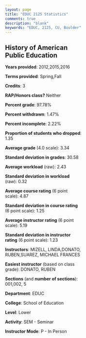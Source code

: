 ```yaml
---
layout: page
title: "EDUC 2125 Statistics"
comments: true
description: "blank"
keywords: "EDUC, 2125, CU, Boulder"
--- 
```

<head>
<script src="https://ajax.googleapis.com/ajax/libs/jquery/2.1.3/jquery.min.js"></script>
<script src="https://dl.dropboxusercontent.com/s/pc42nxpaw1ea4o9/highcharts.js?dl=0"></script>
<!-- <script src="../assets/js/highcharts.js"></script> -->
<style type="text/css">@font-face {
	font-family: "Bebas Neue";
	src: url(https://www.filehosting.org/file/details/544349/BebasNeue%20Regular.otf) format("opentype");
	}
	h1.Bebas { 
		font-family: "Bebas Neue", Verdana, Tahoma;
	}
</style>
</head>
<body>
	<div id="container" style="float: right; width: 45%; height: 88%; margin-left: 2.5%; margin-right: 2.5%;"></div>
	<script language="JavaScript">
		$(document).ready(function() {
		var chart = {type: 'column'};
		var title = {text: 'Grade Distribution'};
		var xAxis = {categories: ['A','B','C','D','F'],crosshair: true};
		var yAxis = {min: 0,title: {text: 'Percentage'}};
		var tooltip = {headerFormat: '<center><b><span style="font-size:20px">{point.key}</span></b></center>',
		               pointFormat: '<td style="padding:0"><b>{point.y:.1f}%</b></td>',
		               footerFormat: '</table>',shared: true,useHTML: true};
		var plotOptions = {column: {pointPadding: 0.0,borderWidth: 0}};  
		var credits = {enabled: false};var series= [{name: 'Percent',data: [40.97,53.47,4.86,0.0,0.69,]}];
		var json = {};
		json.chart = chart;
		json.title = title;
		json.tooltip = tooltip;
		json.xAxis = xAxis;
		json.yAxis = yAxis;  
		json.series = series;
		json.plotOptions = plotOptions;  
		json.credits = credits;
		$('#container').highcharts(json);
	});
	</script>
</body>
			   
## History of American Public Education

**Years provided**: 2012,2015,2016

**Terms provided**: Spring,Fall

**Credits**: 3

**RAP/Honors class?** Neither

**Percent grade**: 97.78%

**Percent withdrawn**: 1.47%

**Percent incomplete**: 2.22%

**Proportion of students who dropped**: 1.35

**Average grade** (4.0 scale): 3.34

**Standard deviation in grades**: 30.58

**Average workload** (raw): 2.43

**Standard deviation in workload** (raw): 0.32

**Average course rating** (6 point scale): 4.87

**Standard deviation in course rating** (6 point scale): 1.25

**Average instructor rating** (6 point scale): 5.19

**Standard deviation in instructor rating** (6 point scale): 1.23

**Instructors**: MIZELL, LINDA,DONATO, RUBEN,SUAREZ, MICHAEL FRANCES

**Easiest instructor** (based on class grade): DONATO, RUBEN

**Sections** (and **number of sections**): 001,002, 5

**Department**: EDUC

**College**: School of Education

**Level**: Lower

**Activity**: SEM - Seminar

**Instructor Mode**: P  - In Person
